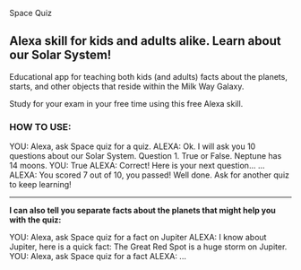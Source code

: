 Space Quiz

Alexa skill for kids and adults alike. Learn about our Solar System!
---

Educational app for teaching both kids (and adults) facts about the planets, starts, and other objects that reside within the Milk Way Galaxy.

Study for your exam in your free time using this free Alexa skill.

### HOW TO USE:

YOU: Alexa, ask Space quiz for a quiz.
ALEXA: Ok. I will ask you 10 questions about our Solar System. Question 1. True or False. Neptune has 14 moons.
YOU: True
ALEXA: Correct! Here is your next question...
...
ALEXA: You scored 7 out of 10, you passed! Well done. Ask for another quiz to keep learning!

<hr/>
<b> I can also tell you separate facts about the planets that might help you with the quiz:</b>


YOU: Alexa, ask Space quiz for a fact on Jupiter
ALEXA: I know about Jupiter, here is a quick fact: The Great Red Spot is a huge storm on Jupiter.
YOU: Alexa, ask Space quiz for a fact
ALEXA: ...